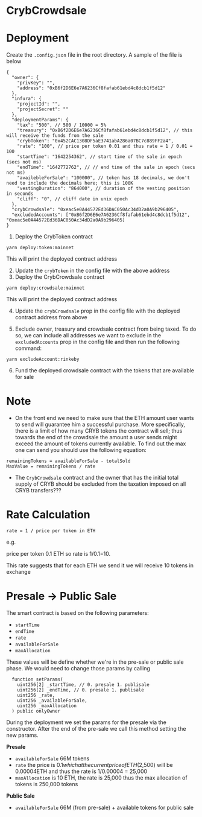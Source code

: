 # CrybCrowdsale

Deployment
===

Create the `.config.json` file in the root directory. A sample of the file is below


```
{
  "owner": {
    "privKey": "",
    "address": "0xB6f2D6E6e7A6236Cf8fafab61ebd4c8dcb1f5d12"
  },
  "infura": {
    "projectId": "",
    "projectSecret": ""
  },
  "deploymentParams": {
    "tax": "500", // 500 / 10000 = 5%
    "treasury": "0xB6f2D6E6e7A6236Cf8fafab61ebd4c8dcb1f5d12", // this will receive the funds from the sale
    "crybToken": "0x452CAC1308DF5aE3741abA286a07BC7c889FF2a4",
    "rate": "100", // price per token 0.01 and thus rate = 1 / 0.01 = 100
    "startTime": "1642254362", // start time of the sale in epoch (secs not ms)
    "endTime": "1642772762", // // end time of the sale in epoch (secs not ms)
    "availebleForSale": "100000", // token has 18 decimals, we don't need to include the decimals here; this is 100K
    "vestingDuration": "864000", // duration of the vesting position in seconds
    "cliff": "0", // cliff date in unix epoch
  },
  "crybCrowdsale": "0xeac5e0A44572Ed36DAC050Ac34dD2a0A9b296405",
  "excludedAccounts": ["0xB6f2D6E6e7A6236Cf8fafab61ebd4c8dcb1f5d12", "0xeac5e0A44572Ed36DAC050Ac34dD2a0A9b296405]
}
```

1. Deploy the CrybToken contract

`yarn deploy:token:mainnet`

This will print the deployed contract address

2. Update the `crybToken` in the config file with the above address
3. Deploy the CrybCrowdsale contract

`yarn deploy:crowdsale:mainnet`

This will print the deployed contract address

4. Update the `crybCrowdsale` prop in the config file with the deployed contract address from above

5. Exclude owner, treasury and crowdsale contract from being taxed. To do so, we can include all addresses we want to exclude in the `excludedAccounts` prop in the config file and then run the following command:

`yarn excludeAccount:rinkeby`

6. Fund the deployed crowdsale contract with the tokens that are available for sale

Note
===

- On the front end we need to make sure that the ETH amount user wants to send will guarantee him a successful purchase. More specifically, there is a limit of how many CRYB tokens the contract will sell; thus towards the end of the crowdsale the amount a user sends might exceed the amount of tokens currently available. To find out the max one can send you should use the following equation:

```
remainingTokens = availableForSale - totalSold
MaxValue = remainingTokens / rate
```

- The `CrybCrowdsale` contract and the owner that has the initial total supply of CRYB should be excluded from the taxation imposed on all CRYB transfers???

Rate Calculation
===

`rate = 1 / price per token in ETH`

e.g. 

price per token 0.1 ETH so rate is 1/0.1=10. 

This rate suggests that for each ETH we send it we will receive 10 tokens in exchange

Presale -> Public Sale
===

The smart contract is based on the following parameters:

- `startTime`
- `endTime`
- `rate`
- `availableForSale`
- `maxAllocation`

These values will be define whether we're in the pre-sale or public sale phase. We would need to change those params by calling

```
  function setParams(
    uint256[2] _startTime, // 0. presale 1. publisale
    uint256[2] _endTime, // 0. presale 1. publisale
    uint256 _rate,
    uint256 _availableForSale,
    uint256 _maxAllocation
  ) public onlyOwner
```

During the deployment we set the params for the presale via the constructor. After the end of the pre-sale we call this method setting the new params.

**Presale**
- `availableForSale` 66M tokens
- `rate` the price is $0.1 which at the current price of ETH ($2,500) will be 0.00004ETH and thus the rate is 1/0.00004 = 25,000
- `maxAllocation` is 10 ETH, the rate is 25,000 thus the max allocation of tokens is 250,000 tokens

**Public Sale**
- `availableForSale` 66M (from pre-sale) + available tokens for public sale
